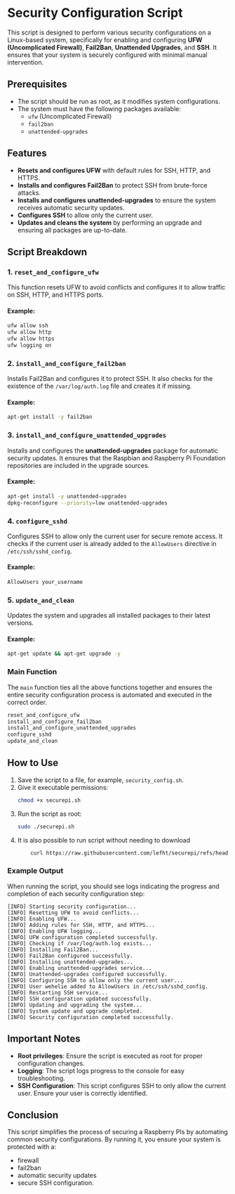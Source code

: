 # Security Configuration Script

This script is designed to perform various security configurations on a Linux-based system, specifically for enabling and configuring **UFW (Uncomplicated Firewall)**, **Fail2Ban**, **Unattended Upgrades**, and **SSH**. It ensures that your system is securely configured with minimal manual intervention.

## Prerequisites

- The script should be run as root, as it modifies system configurations.
- The system must have the following packages available:
  - `ufw` (Uncomplicated Firewall)
  - `fail2ban`
  - `unattended-upgrades`

## Features

- **Resets and configures UFW** with default rules for SSH, HTTP, and HTTPS.
- **Installs and configures Fail2Ban** to protect SSH from brute-force attacks.
- **Installs and configures unattended-upgrades** to ensure the system receives automatic security updates.
- **Configures SSH** to allow only the current user.
- **Updates and cleans the system** by performing an upgrade and ensuring all packages are up-to-date.

## Script Breakdown

### 1. `reset_and_configure_ufw`
This function resets UFW to avoid conflicts and configures it to allow traffic on SSH, HTTP, and HTTPS ports.

#### Example:
```bash
ufw allow ssh
ufw allow http
ufw allow https
ufw logging on
```

### 2. `install_and_configure_fail2ban`
Installs Fail2Ban and configures it to protect SSH. It also checks for the existence of the `/var/log/auth.log` file and creates it if missing.

#### Example:
```bash
apt-get install -y fail2ban
```

### 3. `install_and_configure_unattended_upgrades`
Installs and configures the **unattended-upgrades** package for automatic security updates. It ensures that the Raspbian and Raspberry Pi Foundation repositories are included in the upgrade sources.

#### Example:
```bash
apt-get install -y unattended-upgrades
dpkg-reconfigure --priority=low unattended-upgrades
```

### 4. `configure_sshd`
Configures SSH to allow only the current user for secure remote access. It checks if the current user is already added to the `AllowUsers` directive in `/etc/ssh/sshd_config`.

#### Example:
```bash
AllowUsers your_username
```

### 5. `update_and_clean`
Updates the system and upgrades all installed packages to their latest versions.

#### Example:
```bash
apt-get update && apt-get upgrade -y
```

### Main Function
The `main` function ties all the above functions together and ensures the entire security configuration process is automated and executed in the correct order.

```bash
reset_and_configure_ufw
install_and_configure_fail2ban
install_and_configure_unattended_upgrades
configure_sshd
update_and_clean
```

## How to Use

1. Save the script to a file, for example, `security_config.sh`.
2. Give it executable permissions:
   ```bash
   chmod +x securepi.sh
   ```
3. Run the script as root:
   ```bash
   sudo ./securepi.sh
   ```
4. It is also possible to run script without needing to download
    ```bash
        curl https://raw.githubusercontent.com/lefht/securepi/refs/heads/main/securepi.sh | ssh pi_usr@hostip 'sudo bash -s'
    ```
### Example Output

When running the script, you should see logs indicating the progress and completion of each security configuration step:
```
[INFO] Starting security configuration...
[INFO] Resetting UFW to avoid conflicts...
[INFO] Enabling UFW...
[INFO] Adding rules for SSH, HTTP, and HTTPS...
[INFO] Enabling UFW logging...
[INFO] UFW configuration completed successfully.
[INFO] Checking if /var/log/auth.log exists...
[INFO] Installing Fail2Ban...
[INFO] Fail2Ban configured successfully.
[INFO] Installing unattended-upgrades...
[INFO] Enabling unattended-upgrades service...
[INFO] Unattended-upgrades configured successfully.
[INFO] Configuring SSH to allow only the current user...
[INFO] User wehelie added to AllowUsers in /etc/ssh/sshd_config.
[INFO] Restarting SSH service...
[INFO] SSH configuration updated successfully.
[INFO] Updating and upgrading the system...
[INFO] System update and upgrade completed.
[INFO] Security configuration completed successfully.
```

## Important Notes

- **Root privileges**: Ensure the script is executed as root for proper configuration changes.
- **Logging**: The script logs progress to the console for easy troubleshooting.
- **SSH Configuration**: This script configures SSH to only allow the current user. Ensure your user is correctly identified.

## Conclusion

This script simplifies the process of securing a Raspberry PIs by automating common security configurations. By running it, you ensure your system is protected with a:
- firewall
- fail2ban
- automatic security updates
- secure SSH configuration.
